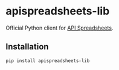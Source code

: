 # apispreadsheets-lib

Official Python client for [API Spreadsheets](https://www.apispreadsheets.com).

## Installation

```bash
pip install apispreadsheets-lib

